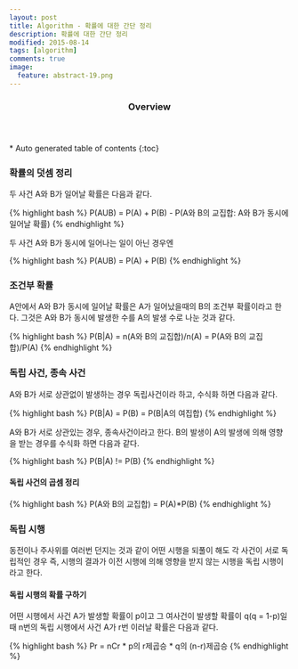 ```yaml
---
layout: post
title: Algorithm - 확률에 대한 간단 정리
description: 확률에 대한 간단 정리 
modified: 2015-08-14
tags: [algorithm]
comments: true
image:
  feature: abstract-19.png
---
```


<section id="table-of-contents" class="toc">
  <header>
    <h3>Overview</h3>
  </header>
<div id="drawer" markdown="1">
*  Auto generated table of contents
{:toc}
</div>
</section><!-- /#table-of-contents -->


### 확률의 덧셈 정리

두 사건 A와 B가 일어날 확률은 다음과 같다. 

{% highlight bash %}
P(AUB) = P(A) + P(B) - P(A와 B의 교집합: A와 B가 동시에 일어날 확률)
{% endhighlight %}

두 사건 A와 B가 동시에 일어나는 일이 아닌 경우엔 

{% highlight bash %}
P(AUB) = P(A) + P(B) 
{% endhighlight %}

### 조건부 확률

A안에서 A와 B가 동시에 일어날 확률은 A가 일어났을때의 B의 조건부 확률이라고 한다. 그것은 A와 B가 동시에 발생한 수를 A의 발생 수로 나눈 것과 같다.  

{% highlight bash %}
P(B|A) = n(A와 B의 교집합)/n(A) = P(A와 B의 교집합)/P(A)
{% endhighlight %}

### 독립 사건, 종속 사건

A와 B가 서로 상관없이 발생하는 경우 독립사건이라 하고, 수식화 하면 다음과 같다. 

{% highlight bash %}
P(B|A) = P(B) = P(B|A의 여집합) 
{% endhighlight %}

A와 B가 서로 상관있는 경우, 종속사건이라고 한다. B의 발생이 A의 발생에 의해 영향을 받는 경우를 수식화 하면 다음과 같다. 

{% highlight bash %}
P(B|A) != P(B)
{% endhighlight %}

#### 독립 사건의 곱셈 정리

{% highlight bash %}
P(A와 B의 교집합) = P(A)*P(B)
{% endhighlight %}

### 독립 시행

동전이나 주사위를 여러번 던지는 것과 같이 어떤 시행을 되풀이 해도 각 사건이 서로 독립적인 경우 즉, 시행의 결과가 이전 시행에 의해 영향을 받지 않는 시행을 독립 시행이라고 한다. 

#### 독립 시행의 확률 구하기

어떤 시행에서 사건 A가 발생할 확률이 p이고 그 여사건이 발생할 확률이 q(q = 1-p)일때 n번의 독립 시행에서 사건 A가 r번 이러날 확률은 다음과 같다. 

{% highlight bash %}
Pr = nCr * p의 r제곱승 * q의 (n-r)제곱승
{% endhighlight %}